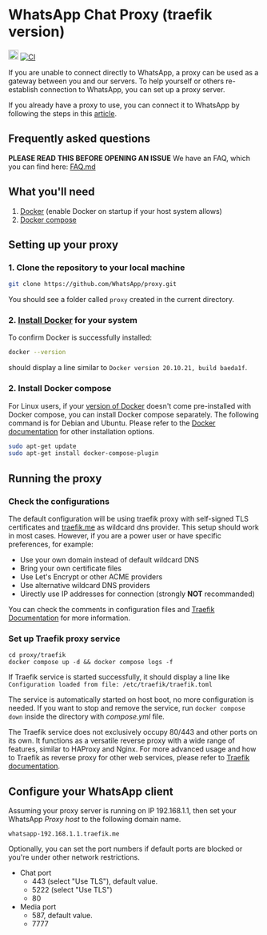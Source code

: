 # WhatsApp Chat Proxy (traefik version)

[<img alt="github" src="https://img.shields.io/badge/github-WhatsApp/proxy-8da0cb?style=for-the-badge&labelColor=555555&logo=github" height="20">](https://github.com/WhatsApp/proxy)
[![CI](https://github.com/WhatsApp/proxy/actions/workflows/ci.yml/badge.svg)](https://github.com/WhatsApp/proxy/actions/workflows/ci.yml)

If you are unable to connect directly to WhatsApp, a proxy can be used as a gateway between you and our servers. To help yourself or others re-establish connection to WhatsApp, you can set up a proxy server.

If you already have a proxy to use, you can connect it to WhatsApp by following the steps in this [article](https://faq.whatsapp.com/520504143274092).

## Frequently asked questions

**PLEASE READ THIS BEFORE OPENING AN ISSUE** We have an FAQ, which you can find here: [FAQ.md](https://github.com/whatsapp/proxy/blob/main/FAQ.md)

## What you'll need

1. [Docker](https://docs.docker.com/engine/install/) (enable Docker on startup if your host system allows)
2. [Docker compose](https://docs.docker.com/compose/)

## Setting up your proxy

### 1. Clone the repository to your local machine

```bash
git clone https://github.com/WhatsApp/proxy.git
```

You should see a folder called `proxy` created in the current directory.


### 2. [Install Docker](https://docs.docker.com/get-docker/) for your system

To confirm Docker is successfully installed:

```bash
docker --version
```

should display a line similar to `Docker version 20.10.21, build baeda1f`.

### 2. Install Docker compose

For Linux users, if your [version of Docker](https://docs.docker.com/desktop/install/linux-install/) doesn't come pre-installed with Docker compose, you can install Docker compose separately. The following command is for Debian and Ubuntu. Please refer to the [Docker documentation](https://docs.docker.com/compose/install/) for other installation options.

```bash
sudo apt-get update
sudo apt-get install docker-compose-plugin
```

## Running the proxy

### Check the configurations

The default configuration will be using traefik proxy with self-signed TLS certificates and [traefik.me](https://traefik.me/) as wildcard dns provider. This setup should work in most cases. However, if you are a power user or have specific preferences, for example:

- Use your own domain instead of default wildcard DNS
- Bring your own certificate files
- Use Let's Encrypt or other ACME providers
- Use alternative wildcard DNS providers
- Uirectly use IP addresses for connection (strongly **NOT** recommanded)

You can check the comments in configuration files and [Traefik Documentation](https://doc.traefik.io/traefik/) for more information.

### Set up Traefik proxy service

```
cd proxy/traefik
docker compose up -d && docker compose logs -f
```

If Traefik service is started successfully, it should display a line like `Configuration loaded from file: /etc/traefik/traefik.toml`

The service is automatically started on host boot, no more configuration is needed. If you want to stop and remove the service, run `docker compose down` inside the directory with *compose.yml* file.

The Traefik service does not exclusively occupy 80/443 and other ports on its own. It functions as a versatile reverse proxy with a wide range of features, similar to HAProxy and Nginx. For more advanced usage and how to Traefik as reverse proxy for other web services, please refer to [Traefik documentation](https://doc.traefik.io/traefik/).

## Configure your WhatsApp client

Assuming your proxy server is running on IP 192.168.1.1, then set your WhatsApp *Proxy host* to the following domain name.

```
whatsapp-192.168.1.1.traefik.me
```

Optionally, you can set the port numbers if default ports are blocked or you're under other network restrictions.

- Chat port
  - 443 (select "Use TLS"), default value.
  - 5222 (select "Use TLS")
  - 80
- Media port
  - 587, default value.
  - 7777


